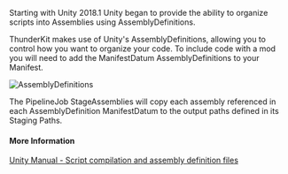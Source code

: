 Starting with Unity 2018.1 Unity began to provide the ability to organize scripts into Assemblies using AssemblyDefinitions.


ThunderKit makes use of Unity's AssemblyDefinitions, allowing you to control how you want to organize your code. To include code with a mod you will need to add the ManifestDatum AssemblyDefinitions to your Manifest.

![AssemblyDefinitions](Packages/com.passivepicasso.thunderkit/Documentation/graphics/AssemblyDefinitions.png)

The PipelineJob StageAssemblies will copy each assembly referenced in each AssemblyDefinition ManifestDatum to the output paths defined in its Staging Paths.

#### More Information

[Unity Manual - Script compilation and assembly definition files](https://docs.unity3d.com/2018.4/Documentation/Manual/ScriptCompilationAssemblyDefinitionFiles.html)
